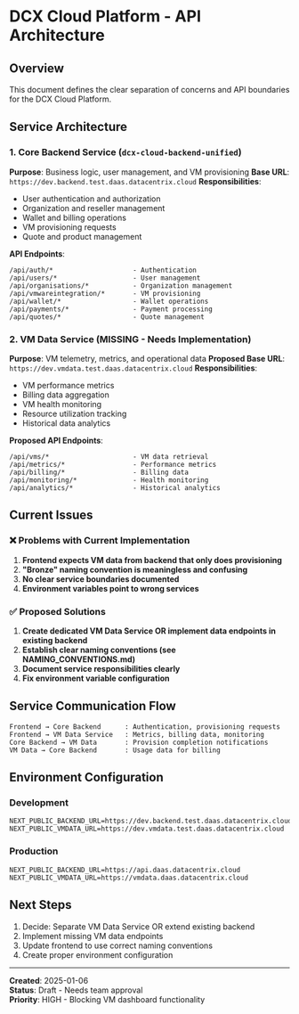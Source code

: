 # DCX Cloud Platform - API Architecture

## Overview
This document defines the clear separation of concerns and API boundaries for the DCX Cloud Platform.

## Service Architecture

### 1. **Core Backend Service** (`dcx-cloud-backend-unified`)
**Purpose**: Business logic, user management, and VM provisioning
**Base URL**: `https://dev.backend.test.daas.datacentrix.cloud`
**Responsibilities**:
- User authentication and authorization
- Organization and reseller management
- Wallet and billing operations
- VM provisioning requests
- Quote and product management

**API Endpoints**:
```
/api/auth/*                    - Authentication
/api/users/*                   - User management
/api/organisations/*           - Organization management
/api/vmwareintegration/*       - VM provisioning
/api/wallet/*                  - Wallet operations
/api/payments/*                - Payment processing
/api/quotes/*                  - Quote management
```

### 2. **VM Data Service** (MISSING - Needs Implementation)
**Purpose**: VM telemetry, metrics, and operational data
**Proposed Base URL**: `https://dev.vmdata.test.daas.datacentrix.cloud`
**Responsibilities**:
- VM performance metrics
- Billing data aggregation
- VM health monitoring
- Resource utilization tracking
- Historical data analytics

**Proposed API Endpoints**:
```
/api/vms/*                     - VM data retrieval
/api/metrics/*                 - Performance metrics
/api/billing/*                 - Billing data
/api/monitoring/*              - Health monitoring
/api/analytics/*               - Historical analytics
```

## Current Issues

### ❌ Problems with Current Implementation
1. **Frontend expects VM data from backend that only does provisioning**
2. **"Bronze" naming convention is meaningless and confusing**
3. **No clear service boundaries documented**
4. **Environment variables point to wrong services**

### ✅ Proposed Solutions
1. **Create dedicated VM Data Service OR implement data endpoints in existing backend**
2. **Establish clear naming conventions (see NAMING_CONVENTIONS.md)**
3. **Document service responsibilities clearly**
4. **Fix environment variable configuration**

## Service Communication Flow

```
Frontend → Core Backend      : Authentication, provisioning requests
Frontend → VM Data Service   : Metrics, billing data, monitoring
Core Backend → VM Data       : Provision completion notifications
VM Data → Core Backend       : Usage data for billing
```

## Environment Configuration

### Development
```env
NEXT_PUBLIC_BACKEND_URL=https://dev.backend.test.daas.datacentrix.cloud
NEXT_PUBLIC_VMDATA_URL=https://dev.vmdata.test.daas.datacentrix.cloud
```

### Production
```env
NEXT_PUBLIC_BACKEND_URL=https://api.daas.datacentrix.cloud
NEXT_PUBLIC_VMDATA_URL=https://vmdata.daas.datacentrix.cloud
```

## Next Steps
1. Decide: Separate VM Data Service OR extend existing backend
2. Implement missing VM data endpoints
3. Update frontend to use correct naming conventions
4. Create proper environment configuration

---
**Created**: 2025-01-06  
**Status**: Draft - Needs team approval  
**Priority**: HIGH - Blocking VM dashboard functionality